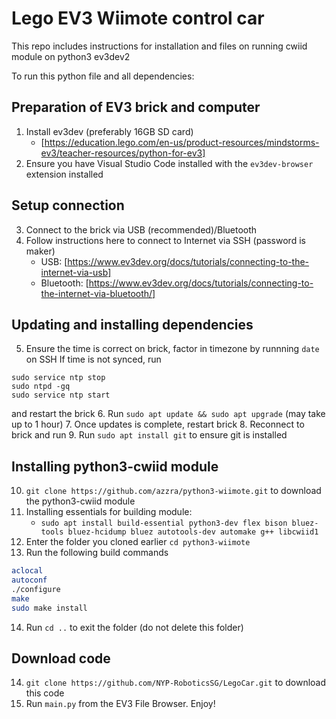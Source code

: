 # Lego EV3 Wiimote control car

This repo includes instructions for installation and files on running cwiid module on python3 ev3dev2

To run this python file and all dependencies:

## Preparation of EV3 brick and computer
1. Install ev3dev (preferably 16GB SD card)
    - [https://education.lego.com/en-us/product-resources/mindstorms-ev3/teacher-resources/python-for-ev3]
2. Ensure you have Visual Studio Code installed with the `ev3dev-browser` extension installed

## Setup connection
3. Connect to the brick via USB (recommended)/Bluetooth
4. Follow instructions here to connect to Internet via SSH (password is maker)
    - USB: [https://www.ev3dev.org/docs/tutorials/connecting-to-the-internet-via-usb]
    - Bluetooth: [https://www.ev3dev.org/docs/tutorials/connecting-to-the-internet-via-bluetooth/]

## Updating and installing dependencies
5. Ensure the time is correct on brick, factor in timezone by runnning `date` on SSH
If time is not synced, run
```
sudo service ntp stop
sudo ntpd -gq
sudo service ntp start
```
and restart the brick
6. Run `sudo apt update && sudo apt upgrade` (may take up to 1 hour)
7. Once updates is complete, restart brick
8. Reconnect to brick and run
9. Run `sudo apt install git` to ensure git is installed

## Installing python3-cwiid module
10. `git clone https://github.com/azzra/python3-wiimote.git` to download the python3-cwiid module
11. Installing essentials for building module:
    - `sudo apt install build-essential python3-dev flex bison bluez-tools bluez-hcidump bluez autotools-dev automake g++ libcwiid1`
12. Enter the folder you cloned earlier `cd python3-wiimote`
13. Run the following build commands
```sh
aclocal
autoconf
./configure
make
sudo make install
```
14. Run `cd ..` to exit the folder (do not delete this folder)

## Download code
14. `git clone https://github.com/NYP-RoboticsSG/LegoCar.git` to download this code
15. Run `main.py` from the EV3 File Browser. Enjoy!
